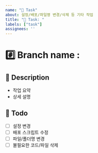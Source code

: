 ```yaml
---
name: "📝 Task"
about: 설정/배포/파일명 변경/삭제 등 기타 작업
title: "📝 Task: "
labels: ["task"]
assignees: ''
---
```


# #️⃣ Branch name :

## 📌 Description
- 작업 요약
- 상세 설명

## 📝 Todo
- [ ] 설정 변경
- [ ] 배포 스크립트 수정
- [ ] 파일/폴더명 변경
- [ ] 불필요한 코드/파일 삭제